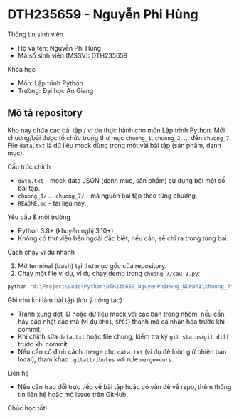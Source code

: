 # DTH235659 - Nguyễn Phi Hùng

Thông tin sinh viên
- Họ và tên: Nguyễn Phi Hùng
- Mã số sinh viên (MSSV): DTH235659

Khóa học
- Môn: Lập trình Python
- Trường: Đại học An Giang

Mô tả repository
-----------------
Kho này chứa các bài tập / ví dụ thực hành cho môn Lập trình Python. Mỗi chương/bài được tổ chức trong thư mục `chuong_1`, `chuong_2`, ... đến `chuong_7`. File `data.txt` là dữ liệu mock dùng trong một vài bài tập (sản phẩm, danh mục).

Cấu trúc chính
- `data.txt` - mock data JSON (danh mục, sản phẩm) sử dụng bởi một số bài tập.
- `chuong_1/` … `chuong_7/` - mã nguồn bài tập theo từng chương.
- `README.md` - tài liệu này.

Yêu cầu & môi trường
- Python 3.8+ (khuyến nghị 3.10+)
- Không có thư viện bên ngoài đặc biệt; nếu cần, sẽ chỉ ra trong từng bài.

Cách chạy ví dụ nhanh
1. Mở terminal (bash) tại thư mục gốc của repository.
2. Chạy một file ví dụ, ví dụ chạy demo trong `chuong_7/cau_9.py`:

```bash
python "d:\Project\Code\Python\DTH235659_NguyenPhiHung_NOPBAI\chuong_7\cau_9.py"
```

Ghi chú khi làm bài tập (lưu ý cộng tác)
- Tránh xung đột ID hoặc dữ liệu mock với các bạn trong nhóm: nếu cần, hãy cập nhật các mã (ví dụ `DM01`, `SP01`) thành mã cá nhân hóa trước khi commit.
- Khi chỉnh sửa `data.txt` hoặc file chung, kiểm tra kỹ `git status`/`git diff` trước khi commit.
- Nếu cần cố định cách merge cho `data.txt` (ví dụ để luôn giữ phiên bản local), tham khảo `.gitattributes` với rule `merge=ours`.

Liên hệ
- Nếu cần trao đổi trực tiếp về bài tập hoặc có vấn đề về repo, thêm thông tin liên hệ hoặc mở issue trên GitHub.

Chúc học tốt!
